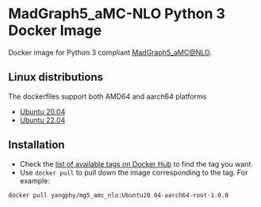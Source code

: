 # MadGraph5_aMC-NLO Python 3 Docker Image

Docker image for Python 3 compliant [MadGraph5_aMC@NLO](https://launchpad.net/mg5amcnlo).

## Linux distributions

The dockerfiles support both AMD64 and aarch64 platforms 

* [Ubuntu 20.04](Ubuntu2004/README.md)
* [Ubuntu 22.04](Ubuntu2204/README.md)

## Installation

- Check the [list of available tags on Docker Hub](https://hub.docker.com/r/yangphy/mg5_amc_nlo/tags) to find the tag you want.
- Use `docker pull` to pull down the image corresponding to the tag. For example:

```
docker pull yangphy/mg5_amc_nlo:Ubuntu20.04-aarch64-root-1.0.0
```